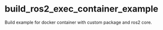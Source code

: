 # build_ros2_exec_container_example
Build example for docker container with custom package and ros2 core.
